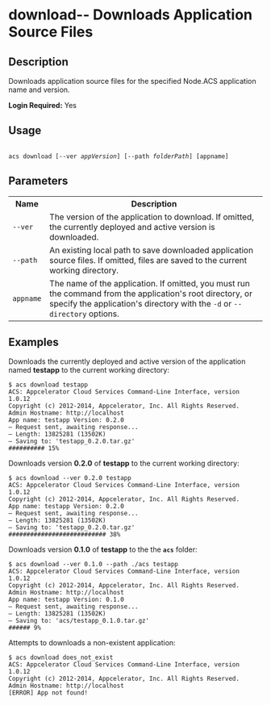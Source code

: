 # download-- Downloads Application Source Files

## Description

Downloads application source files for the specified Node.ACS application name and version.

**Login Required:** Yes

## Usage

<code>
acs download [--ver <em>appVersion</em>] [--path <em>folderPath</em>] [appname]
</code>


## Parameters

<table class="doc-table">
    <tbody>
	<tr>
	    <th>Name</th>
	    <th>Description</th>
	</tr>
	<tr>
	    <td><code>--ver</code></td>
	    <td>The version of the application to download. If omitted, the currently deployed and active version is downloaded.</td>
	</tr>
	<tr>
	    <td><code>--path</code></td>
	    <td>An existing local path to save downloaded application source files. If omitted, files are saved to the current working directory. </td>
	</tr>
	<tr>
	    <td><code>appname</code></td>
	    <td>The name of the application. If omitted, you must run the command from the application's root directory, or specify the application's directory with the <code>-d</code> or <code>--directory</code> options.</td>
	</tr>
    </tbody>
</table>

## Examples

Downloads the currently deployed and active version of the application named **testapp** to the current working directory:

    $ acs download testapp
    ACS: Appcelerator Cloud Services Command-Line Interface, version 1.0.12
    Copyright (c) 2012-2014, Appcelerator, Inc. All Rights Reserved.
    Admin Hostname: http://localhost
    App name: testapp Version: 0.2.0
    – Request sent, awaiting response...
    – Length: 13825281 (13502K)
    – Saving to: 'testapp_0.2.0.tar.gz'
    ########## 15%

Downloads version **0.2.0** of **testapp** to the current working directory:

    $ acs download --ver 0.2.0 testapp
    ACS: Appcelerator Cloud Services Command-Line Interface, version 1.0.12
    Copyright (c) 2012-2014, Appcelerator, Inc. All Rights Reserved.
    App name: testapp Version: 0.2.0
    – Request sent, awaiting response...
    – Length: 13825281 (13502K)
    – Saving to: 'testapp_0.2.0.tar.gz'
    ########################### 38%

Downloads version **0.1.0** of **testapp** to the the **`acs`** folder:

    $ acs download --ver 0.1.0 --path ./acs testapp
    ACS: Appcelerator Cloud Services Command-Line Interface, version 1.0.12
    Copyright (c) 2012-2014, Appcelerator, Inc. All Rights Reserved.
    Admin Hostname: http://localhost
    App name: testapp Version: 0.1.0
    – Request sent, awaiting response...
    – Length: 13825281 (13502K)
    – Saving to: 'acs/testapp_0.1.0.tar.gz'
    ###### 9%

Attempts to downloads a non-existent application:

    $ acs download does_not_exist
    ACS: Appcelerator Cloud Services Command-Line Interface, version 1.0.12
    Copyright (c) 2012-2014, Appcelerator, Inc. All Rights Reserved.
    Admin Hostname: http://localhost
    [ERROR] App not found!